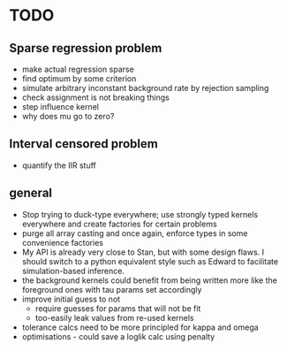 # TODO

## Sparse regression problem

- make actual regression sparse
- find optimum by some criterion
- simulate arbitrary inconstant background rate by rejection sampling
- check assignment is not breaking things
- step influence kernel
- why does mu go to zero?

## Interval censored problem

- quantify the IIR stuff


## general

- Stop trying to duck-type everywhere; use strongly typed kernels everywhere and create factories for certain problems
- purge all array casting and once again, enforce types in some convenience factories
- My API is already very close to Stan, but with some design flaws. I should switch to a python equivalent style such as Edward to facilitate simulation-based inference.
- the background kernels could benefit from being written more like the foreground ones with tau params set accordingly
- improve initial guess to not
  - require guesses for params that will not be fit
  - too-easily leak values from re-used kernels
- tolerance calcs need to be more principled for kappa and omega
- optimisations - could save a loglik calc using penalty
